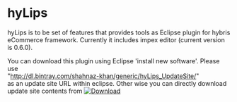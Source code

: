 hyLips
======
hyLips is to be set of features that provides tools as Eclipse plugin for hybris eCommerce framework. 
Currently it includes impex editor (current version is 0.6.0).

You can download this plugin using Eclipse 'install new software'. Please use  
"http://dl.bintray.com/shahnaz-khan/generic/hyLips_UpdateSite/"  
as an update site URL within eclipse. Other wise you can directly download update site contents from 
[ ![Download](https://api.bintray.com/packages/shahnaz-khan/generic/hyLips/images/download.png) ](https://bintray.com/shahnaz-khan/generic/hyLips/_latestVersion)
